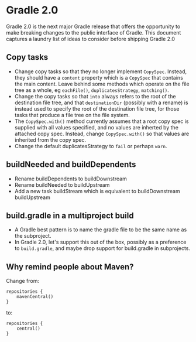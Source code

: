 # Gradle 2.0

Gradle 2.0 is the next major Gradle release that offers the opportunity to make breaking changes to the public interface of Gradle. This document captures a laundry list of ideas to consider before shipping Gradle 2.0

## Copy tasks

* Change copy tasks so that they no longer implement `CopySpec`. Instead, they should have a `content` property which is a `CopySpec` that contains the main content.
  Leave behind some methods which operate on the file tree as a whole, eg `eachFile()`, `duplicatesStrategy`, `matching()`.
* Change the copy tasks so that `into` always refers to the root of the destination file tree, and that `destinationDir` (possibly with a rename) is instead used to
  specify the root of the destination file tree, for those tasks that produce a file tree on the file system.
* The `CopySpec.with()` method currently assumes that a root copy spec is supplied with all values specified, and no values are inherted by the attached copy spec.
  Instead, change `CopySpec.with()` so that values are inherited from the copy spec.
* Change the default duplicatesStrategy to `fail` or perhaps `warn`.

## buildNeeded and buildDependents

* Rename buildDependents to buildDownstream
* Rename buildNeeded to buildUpstream
* Add a new task buildStream which is equivalent to buildDownstream buildUpstream

## build.gradle in a multiproject build

* A Gradle best pattern is to name the gradle file to be the same name as the subproject. 
* In Gradle 2.0, let's support this out of the box, possibly as a preference to `build.gradle`, and maybe drop support for build.gradle in subprojects.

## Why remind people about Maven?

Change from:

    repositories {
        mavenCentral()
    }

to:

    repositories {
        central()
    }
